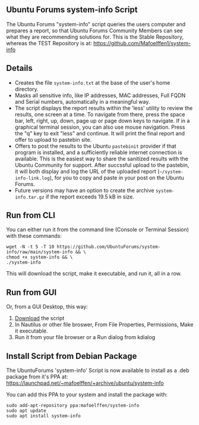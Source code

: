 ## Ubuntu Forums system-info Script
The Ubuntu Forums "system-info" script queries the users computer and prepares a report, so that Ubuntu Forums Community Members can see what they are recommending solutions for. This is the Stable Repository, whereas the TEST Repository is at: https://github.com/Mafoelffen1/system-info
## Details

- Creates the file `system-info.txt` at the base of the user's home directory.
- Masks all sensitive info, like IP addresses, MAC addresses, Full FQDN and Serial numbers, automatically in a meaningful way.
- The script displays the report results within the 'less' utility to review the results, one screen at a time. To navigate from there, press the space bar, left, right, up, down, page up or page down keys to navigate. If in a graphical terminal session, you can also use mouse navigation. Press the "q" key to exit "less" and continue. It will print the final report and offer to upload to pastebin site.
- Offers to post the results to the Ubuntu `pastebinit` provider if that program is installed, and a sufficiently reliable internet connection is available. This is the easiest way to share the sanitized results with the Ubuntu Community for support. After succssful upload to the pastebin, it will both display and log the URL of the uploaded report (`~/system-info-link.log`), for you to copy and paste in your post on the Ubuntu Forums.
- Future versions may have an option to create the archive `system-info.tar.gz` if the report exceeds 19.5 kB in size.


## Run from CLI

You can either run it from the command line (Console or Terminal Session) with these commands:

    wget -N -t 5 -T 10 https://github.com/UbuntuForums/system-info/raw/main/system-info && \
    chmod +x system-info && \
    ./system-info

This will download the script, make it executable, and run it, all in a row.

## Run from GUI

Or, from a GUI Desktop, this way:

1. [Download][1] the script
2. In Nautilus or other file broswer, From File Properties, Permissions, Make it executable.
3. Run it from your file browser or a Run dialog from kdialog

## Install Script from Debian Package

The UbuntuForums 'system-info' Script is now available to install as a .deb package from it's PPA at:
https://launchpad.net/~mafoelffen/+archive/ubuntu/system-info

You can add this PPA to your system and install the package with:

    sudo add-apt-repository ppa:mafoelffen/system-info
    sudo apt update
    sudo apt install system-info
    
[1]: https://github.com/UbuntuForums/system-info/raw/main/system-info

